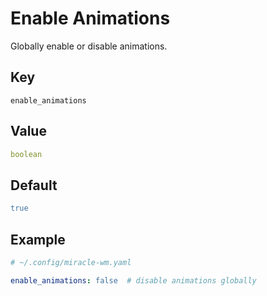 # Enable Animations
Globally enable or disable animations.

## Key
```
enable_animations
```

## Value
```yaml
boolean
```

## Default
```yaml
true
```

## Example
```yaml
# ~/.config/miracle-wm.yaml

enable_animations: false  # disable animations globally
```
